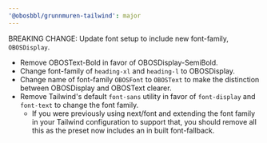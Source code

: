 ```yaml
---
'@obosbbl/grunnmuren-tailwind': major
---
```


BREAKING CHANGE: Update font setup to include new font-family, `OBOSDisplay`.

* Remove OBOSText-Bold in favor of OBOSDisplay-SemiBold.
* Change font-family of `heading-xl` and `heading-l` to OBOSDisplay.
* Change name of font-family `OBOSFont` to `OBOSText` to make the distinction between OBOSDisplay and OBOSText clearer.
* Remove Tailwind's default `font-sans` utility in favor of `font-display` and `font-text` to change the font family.
    * If you were previously using next/font and extending the font family in your Tailwind configuration to support that, you should remove all this as the preset now includes an in built font-fallback.